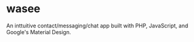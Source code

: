 # wasee
An inttuitive contact/messaging/chat app built with PHP, JavaScript, and Google's Material Design.
